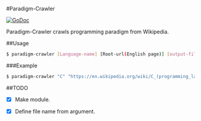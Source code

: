 #Paradigm-Crawler


[![GoDoc](https://godoc.org/github.com/Rompei/paradigm-crawler?status.png)](https://godoc.org/github.com/Rompei/paradigm-crawler)

Paradigm-Crawler crawls programming paradigm from Wikipedia.


##Usage

```bash
$ paradigm-crawler [Language-name] [Root-url(English page)] [output-file-name]
```

###Example

```bash
$ paradigm-crawler "C" "https://en.wikipedia.org/wiki/C_(programming_language)" "c.json"
```


##TODO
- [x] Make module.
- [x] Define file name from argument.

